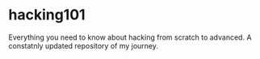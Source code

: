 # hacking101
Everything you need to know about hacking from scratch to advanced. A constatnly updated repository of my journey. 
